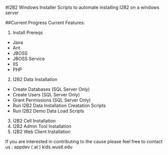 #I2B2 Windows Installer
Scripts to automate installing I2B2 on a windows server

##Current Progress
Current Features:

1. Install Prereqs
  * Java
  * Ant
  * JBOSS
  * JBOSS Service
  * IIS
  * PHP
2. I2B2 Data Installation
  * Create Databases (SQL Server Only)
  * Create Users (SQL Server Only)
  * Grant Permissions (SQL Server Only)
  * Run I2B2 Data Installation Creatation Scripts
  * Run I2B2 Demo Data Load Scripts
3. I2B2 Cell Installation
4. I2B2 Admin Tool Installation
5. I2B2 Web Client Installation

If you are interested in contributing to the cause please feel free to contact us : appdev ( at ) kids.wustl.edu
